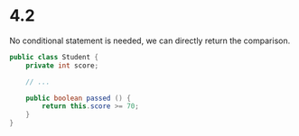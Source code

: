 # 4.2
No conditional statement is needed, we can directly return the comparison.

```java
public class Student {
    private int score;

    // ...

    public boolean passed () {
        return this.score >= 70;
    }
}
```